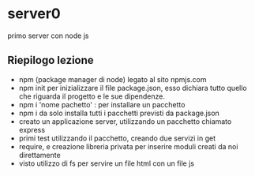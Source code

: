 # server0

primo server con node js

## Riepilogo lezione

- npm (package manager di node) legato al sito npmjs.com
- npm init per inizializzare il file package.json, esso dichiara tutto quello che riguarda il progetto e le sue dipendenze.
- npm i 'nome pachetto' : per installare un pacchetto
- npm i da solo installa tutti i pacchetti previsti da package.json
- creato un applicazione server, utilizzando un pacchetto chiamato express
- primi test utilizzando il pacchetto, creando due servizi in get
- require, e creazione libreria privata per inserire moduli creati da noi direttamente
- visto utilizzo di fs per servire un file html con un file js
